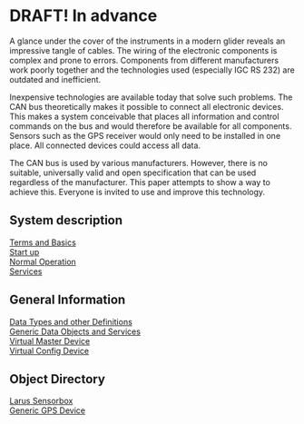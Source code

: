 DRAFT! In advance
===

A glance under the cover of the instruments in a modern glider reveals an impressive tangle of cables. The wiring of the electronic components is complex and prone to errors. Components from different manufacturers work poorly together and the technologies used (especially IGC RS 232) are outdated and inefficient.

Inexpensive technologies are available today that solve such problems. The CAN bus theoretically makes it possible to connect all electronic devices. This makes a system conceivable that places all information and control commands on the bus and would therefore be available for all components. Sensors such as the GPS receiver would only need to be installed in one place. All connected devices could access all data.

The CAN bus is used by various manufacturers. However, there is no suitable, universally valid and open specification that can be used regardless of the manufacturer. This paper attempts to show a way to achieve this. Everyone is invited to use and improve this technology.

System description
---
[Terms and Basics](can_details/terms_and_basics.md)  
[Start up](can_details/start_up.md)  
[Normal Operation](can_details/normal_operation.md)  
[Services](can_details/services.md)

General Information
---
[Data Types and other Definitions](can_details/definitions.md)  
[Generic Data Objects and Services](can_details/object_directory/generic.md)  
[Virtual Master Device](can_details/object_directory/master.md)  
[Virtual Config Device](can_details/object_directory/config.md)  

Object Directory
---
[Larus Sensorbox](can_details/object_directory/sensorbox.md)  
[Generic GPS Device](can_details/object_directory/gps.md)  
